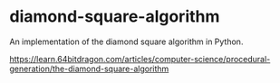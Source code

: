 # diamond-square-algorithm
An implementation of the diamond square algorithm in Python.

https://learn.64bitdragon.com/articles/computer-science/procedural-generation/the-diamond-square-algorithm
